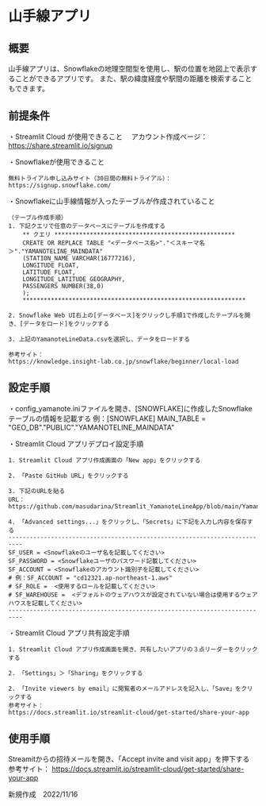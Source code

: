 
# 山手線アプリ

## 概要

山手線アプリは、Snowflakeの地理空間型を使用し、駅の位置を地図上で表示することができるアプリです。
また、駅の緯度経度や駅間の距離を検索することもできます。

## 前提条件
・Streamlit Cloud が使用できること 　アカウント作成ページ：https://share.streamlit.io/signup

・Snowflakeが使用できること

	無料トライアル申し込みサイト（30日間の無料トライアル）：
	https://signup.snowflake.com/
	
・Snowflakeに山手線情報が入ったテーブルが作成されていること

	（テーブル作成手順）
	1. 下記クエリで任意のデータベースにテーブルを作成する
		** クエリ ***************************************************
		CREATE OR REPLACE TABLE "<データベース名>"."＜スキーマ名＞"."YAMANOTELINE_MAINDATA"
		(STATION_NAME VARCHAR(16777216), 
		LONGITUDE FLOAT,
		LATITUDE FLOAT,
		LONGITUDE_LATITUDE GEOGRAPHY,
		PASSENGERS NUMBER(38,0)
		);
		***************************************************************

	2. Snowflake Web UI右上の[データベース]をクリックし手順1で作成したテーブルを開き、[データをロード]をクリックする
	
	3. 上記のYamanoteLineData.csvを選択し、データをロードする

	参考サイト：
	https://knowledge.insight-lab.co.jp/snowflake/beginner/local-load

## 設定手順
・config_yamanote.iniファイルを開き、[SNOWFLAKE]に作成したSnowflakeテーブルの情報を記載する
	例：[SNOWFLAKE]
		MAIN_TABLE = "GEO_DB"."PUBLIC"."YAMANOTELINE_MAINDATA"

・Streamlit Cloud アプリデプロイ設定手順

	1. Streamlit Cloud アプリ作成画面の「New app」をクリックする

	2. 「Paste GitHub URL」をクリックする

	3. 下記のURLを貼る
	URL：
	https://github.com/masudarina/Streamlit_YamanoteLineApp/blob/main/YamanoteLineApp.py

	4. 「Advanced settings...」をクリックし、「Secrets」に下記を入力し内容を保存する
	--------------------------------------------------------------------------
	SF_USER = <Snowflakeのユーザ名を記載してください>
	SF_PASSWORD = <Snowflakeユーザのパスワード記載してください>
	SF_ACCOUNT = <Snowflakeのアカウント識別子を記載してください>
	# 例：SF_ACCOUNT = "cd12321.ap-northeast-1.aws"
	# SF_ROLE =  <使用するロールを記載してください>
	# SF_WAREHOUSE =  <デフォルトのウェアハウスが設定されていない場合は使用するウェアハウスを記載してください>
	--------------------------------------------------------------------------

・Streamlit Cloud アプリ共有設定手順

	1. Streamlit Cloud アプリ作成画面を開き、共有したいアプリの３点リーダーをクリックする

	2. 「Settings」＞「Sharing」をクリックする

	2. 「Invite viewers by email」に閲覧者のメールアドレスを記入し、「Save」をクリックする
	参考サイト：
	https://docs.streamlit.io/streamlit-cloud/get-started/share-your-app

## 使用手順

Streamitからの招待メールを開き、「Accept invite and visit app」を押下する
	参考サイト：
	https://docs.streamlit.io/streamlit-cloud/get-started/share-your-app

新規作成　2022/11/16
